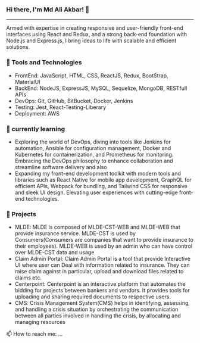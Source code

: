### Hi there, I'm Md Ali Akbar! 👋
---
Armed with expertise in creating responsive and user-friendly front-end interfaces using React and Redux, and a strong back-end foundation with Node.js and Express.js, I bring ideas to 
life with scalable and efficient solutions.

### 🔭 Tools and Technologies<br/>
 - FrontEnd: JavaScript, HTML, CSS, ReactJS, Redux, BootStrap, MaterialUI
 - BackEnd: NodeJS, ExpressJS, MySQL, Sequelize, MongoDB, RESTfull APIs
 - DevOps: Git, GitHub, BitBucket, Docker, Jenkins
 - Testing: Jest, React-Testing-Liberary
 - Deployment: AWS
### 🌱 currently learning<br/>
- Exploring the world of DevOps, diving into tools like Jenkins for automation, Ansible for configuration management, Docker and Kubernetes for containerization, and Prometheus for monitoring. Embracing the DevOps philosophy to enhance collaboration and streamline software delivery and also 
- Expanding my front-end development toolkit with modern tools and libraries such as React Native for mobile app development, GraphQL for efficient APIs, Webpack for bundling, and Tailwind CSS for responsive and sleek UI design. Elevating user experiences with cutting-edge front-end technologies.
### 👯 Projects<br />
 - MLDE: MLDE is composed of MLDE-CST-WEB and MLDE-WEB that provide insurance
         service. MLDE-CST is used by Consumers(Consumers are companies that want
         to provide insurance to their employees). MLDE-WEB is used by an admin
         who can have control over MLDE-CST data and usage
 - Claim Admin Portal: Claim Admin Portal is a tool that provide Interactive UI where user can
         Deal with information related to insurance. They can raise claim against
         in particular, upload and download files related to claims etc.
 - Centerpoint: Centerpoint is an interactive platform that automates the bidding for projects
                between bankers and vendors. It provides tools for uploading and sharing
                required documents to respective users.
 - CMS: Crisis Management System(CMS) helps in identifying, assessing, and
        handling a crisis situation by orchestrating the communication between all
        parties involved in handling the crisis, by allocating and managing resources

<!-- 🤔 I’m looking for help with ... -->
<!-- 💬 Ask me about ... -->
📫 How to reach me: ...
<!-- 😄 Pronouns: ... -->
<!-- ⚡ Fun fact: ... -->

